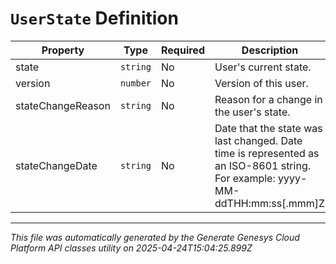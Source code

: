 # `UserState` Definition

| Property | Type | Required | Description |
|----------|------|----------|-------------|
| state | `string` | No | User's current state. |
| version | `number` | No | Version of this user. |
| stateChangeReason | `string` | No | Reason for a change in the user's state. |
| stateChangeDate | `string` | No | Date that the state was last changed. Date time is represented as an ISO-8601 string. For example: yyyy-MM-ddTHH:mm:ss[.mmm]Z |

---

*This file was automatically generated by the Generate Genesys Cloud Platform API classes utility on 2025-04-24T15:04:25.899Z*